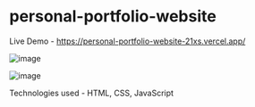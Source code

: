 # personal-portfolio-website

Live Demo - https://personal-portfolio-website-21xs.vercel.app/


![image](https://github.com/shubham5538/personal-portfolio-website/assets/80771033/a1384b5c-e4b1-4a6c-a8bd-3ec1daf63ea0)

![image](https://github.com/shubham5538/personal-portfolio-website/assets/80771033/ad2dd555-7d84-452f-a2bb-0a50cdd2faa2)



Technologies used - HTML, CSS, JavaScript
